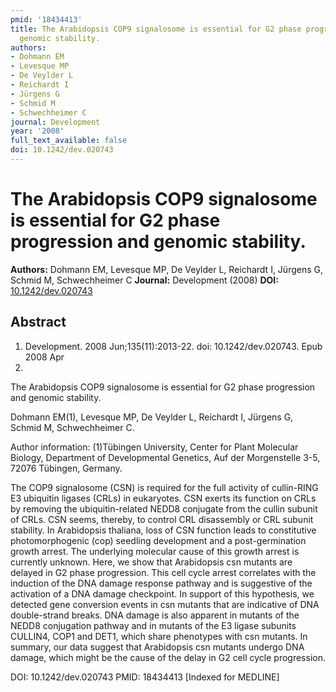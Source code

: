 ```yaml
---
pmid: '18434413'
title: The Arabidopsis COP9 signalosome is essential for G2 phase progression and
  genomic stability.
authors:
- Dohmann EM
- Levesque MP
- De Veylder L
- Reichardt I
- Jürgens G
- Schmid M
- Schwechheimer C
journal: Development
year: '2008'
full_text_available: false
doi: 10.1242/dev.020743
---
```


# The Arabidopsis COP9 signalosome is essential for G2 phase progression and genomic stability.
**Authors:** Dohmann EM, Levesque MP, De Veylder L, Reichardt I, Jürgens G, Schmid M, Schwechheimer C
**Journal:** Development (2008)
**DOI:** [10.1242/dev.020743](https://doi.org/10.1242/dev.020743)

## Abstract

1. Development. 2008 Jun;135(11):2013-22. doi: 10.1242/dev.020743. Epub 2008 Apr 
23.

The Arabidopsis COP9 signalosome is essential for G2 phase progression and 
genomic stability.

Dohmann EM(1), Levesque MP, De Veylder L, Reichardt I, Jürgens G, Schmid M, 
Schwechheimer C.

Author information:
(1)Tübingen University, Center for Plant Molecular Biology, Department of 
Developmental Genetics, Auf der Morgenstelle 3-5, 72076 Tübingen, Germany.

The COP9 signalosome (CSN) is required for the full activity of cullin-RING E3 
ubiquitin ligases (CRLs) in eukaryotes. CSN exerts its function on CRLs by 
removing the ubiquitin-related NEDD8 conjugate from the cullin subunit of CRLs. 
CSN seems, thereby, to control CRL disassembly or CRL subunit stability. In 
Arabidopsis thaliana, loss of CSN function leads to constitutive 
photomorphogenic (cop) seedling development and a post-germination growth 
arrest. The underlying molecular cause of this growth arrest is currently 
unknown. Here, we show that Arabidopsis csn mutants are delayed in G2 phase 
progression. This cell cycle arrest correlates with the induction of the DNA 
damage response pathway and is suggestive of the activation of a DNA damage 
checkpoint. In support of this hypothesis, we detected gene conversion events in 
csn mutants that are indicative of DNA double-strand breaks. DNA damage is also 
apparent in mutants of the NEDD8 conjugation pathway and in mutants of the E3 
ligase subunits CULLIN4, COP1 and DET1, which share phenotypes with csn mutants. 
In summary, our data suggest that Arabidopsis csn mutants undergo DNA damage, 
which might be the cause of the delay in G2 cell cycle progression.

DOI: 10.1242/dev.020743
PMID: 18434413 [Indexed for MEDLINE]
